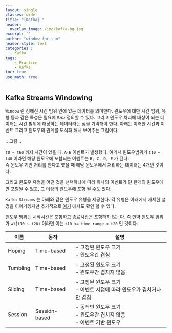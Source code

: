 ```yaml
--- 
layout: single
classes: wide
title: "[Kafka] "
header:
  overlay_image: /img/kafka-bg.jpg
excerpt: ''
author: "window_for_sun"
header-style: text
categories :
  - Kafka
tags:
    - Practice
    - Kafka
toc: true
use_math: true
---  
```


## Kafka Streams Windowing
`Window` 란 정해진 시간 범위 안에 있는 데이터를 의미한다. 
윈도우에 대한 시간 범위, 유형 등과 같은 특성은 필요에 따라 정의할 수 있다. 
그리고 윈도우 처리에 대상이 되는 데이터는 시간 범위에 해당하는 데이터라는 점을 기억해야 한다. 
아래는 이러한 시간과 이벤트 그리고 윈도우의 관계를 도식화 해서 보여주는 그림이다.  


.. 그림 .. 

`t0 ~ t60` 까지 시간이 있을 때, `A-E` 이벤트가 발생했다. 
여기서 윈도우범위가 `t10 ~ t40` 이라면 해당 윈도우에 포함되는 이벤트는 `B, C, D, E` 가 된다.  
즉 윈도우 기반 처리를 한다고 했을 때 해당 윈도우에서 처리하는 데이터는 4개인 것이다.  

그리고 윈도우 유형을 어떤 것을 선택하냐에 따라 
하나의 이벤트가 단 한개의 윈도우에만 포함될 수 있고, 그 이상의 윈도우에 포함 될 수도 있다.  

`Kafka Streams` 는 아래와 같은 윈도우 유형을 제공한다. 
각 유형은 아래에서 자세한 설명을 이어가겠지만 추가적으로 [여기](https://www.confluent.io/ko-kr/blog/windowing-in-kafka-streams/)
에서도 확인 할 수 있다.  

윈도우 범위는 시작시간은 포함하고 종료시간은 포함하지 않는다. 
즉 만약 윈도우 범위가 `w1[t10 ~ t20)` 이라면 이는 `t10 <= time range < t20` 인 것이다.  

이름| 동작            |설명
---|---------------|---
Hoping| Time-based    |- 고정된 윈도우 크기<br>- 윈도우간 겹침
Tumbling| Time-based    |- 고정된 윈도우 크기<br>- 윈도우간 겹치지 않음
Sliding| Time-based    |- 고정된 윈도우 크기<br>- 이벤트 시점에 따라 윈도우가 겹치거나 안 겹침<br>
Session| Session-based |- 동적인 윈도우 크기<br>- 윈도우간 겹치지 않음<br>- 이벤트 기반 윈도우

